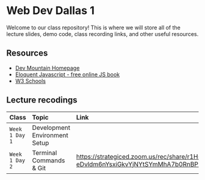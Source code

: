 # Web Dev Dallas 1

Welcome to our class repository! This is where we will store all of the lecture slides, demo code, class recording links, and other useful resources.


## Resources

 - [Dev Mountain Homepage](https://ed.devmountain.com/)
 - [Eloquent Javascript - free online JS book](https://eloquentjavascript.net/)
 - [W3 Schools](https://www.w3schools.com/js/default.asp)


## Lecture recodings


| Class | Topic     | Link                |
| :-------- | :------- | :------------------------- |
| `Week 1 Day 1` | Development Environment Setup | |
| `Week 1 Day 2` | Terminal Commands & Git | https://strategiced.zoom.us/rec/share/r1Hse6CSvgXg0HXlNLTYRLRqsiKoE-eDvldm6nYsxiGkvYjNYtSYmMhA7b0RnBPr.0rIYFj_MjImyq-AI |